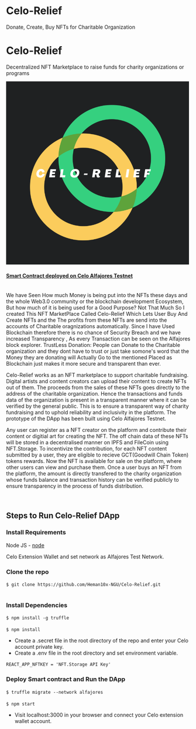 # Celo-Relief
Donate, Create, Buy NFTs for Charitable Organization
# Celo-Relief
Decentralized NFT Marketplace to raise funds for charity organizations or programs

![logo](/src/logo2.png?raw=true)


#### [Smart Contract deployed on Celo Alfajores Testnet](https://alfajores-blockscout.celo-testnet.org/address/0x34e1574689Db3bCC0eAE0d269d1Fc535D125AF94)

<br/>
We have Seen How much Money is being put into the NFTs these days and the whole Web3.0 community or the blockchain development Ecosystem, But how much of it is being used for a Good Purpose? Not That Much
So I created This NFT MarketPlace Called Celo-Relief Which Lets User Buy And Create NFTs and the The profits from these NFTs are send into the accounts of Charitable oragnizations automatically.
Since I have Used Blockchain therefore there is no chance of Security Breach and we have increased Transparency ,
As every Transaction can be seen on the Alfajores block explorer.
TrustLess Donation:
People can Donate to the Charitable organization and they dont have to trust or just take somone's word that the Money
they are donating will Actually Go to the mentioned Placed as Blockchain just makes it more secure and transparent than ever.

Celo-Relief works as an NFT marketplace to support charitable fundraising. Digital artists and content creators can upload their content to create NFTs out of them. The proceeds from the sales of these NFTs goes directly to the address of the charitable organization. Hence the transactions and funds data of the organization is present in a transparent manner where it can be verified by the general public. This is to ensure a transparent way of charity fundraising and to uphold reliability and inclusivity in the platform. The prototype of the DApp has been built using Celo Alfajores Testnet.

Any user can register as a NFT creator on the platform and contribute their content or digitial art for creating the NFT. The off chain data of these NFTs will be stored in a decentralised manner on IPFS and FileCoin using NFT.Storage. To incentivize the contribution, for each NFT content submitted by a user, they are eligible to recieve GCT(Goodwill Chain Token) tokens rewards. Now the NFT is available for sale on the platform, where other users can view and purchase them. Once a user buys an NFT from the platform, the amount is directly transfered to the charity organization whose funds balance and transaction history can be verified publicly to ensure transparency in the process of funds distribution.

<br/>

## Steps to Run Celo-Relief DApp

### Install Requirements

Node JS - [node](https://nodejs.org/en/download/)

Celo Extension Wallet and set network as Alfajores Test Network.

### Clone the repo

```
$ git clone https://github.com/Heman10x-NGU/Celo-Relief.git


```

### Install Dependencies

```
$ npm install -g truffle

$ npm install
```

- Create a .secret file in the root directory of the repo and enter your Celo account private key.
- Create a .env file in the root directory and set environment variable.

```
REACT_APP_NFTKEY = 'NFT.Storage API Key'
```

### Deploy Smart contract and Run the DApp

```
$ truffle migrate --network alfajores

$ npm start
```

- Visit localhost:3000 in your browser and connect your Celo extension wallet account.

